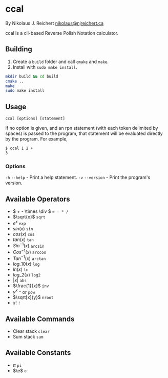 # ccal

By Nikolaus J. Reichert <nikolaus@njreichert.ca>

ccal is a cli-based Reverse Polish Notation calculator.

## Building

1. Create a `build` folder and call `cmake` and `make`.
2. Install with `sudo make install`.

```sh
mkdir build && cd build
cmake ..
make
sudo make install
```

## Usage

`ccal [options] [statement]`

If no option is given, and an rpn statement (with each token delimited by spaces)
is passed to the program, that statement will be evaluated directly by the program.
For example,

```sh
$ ccal 1 2 +
3
```

### Options
`-h` `--help` - Print a help statement.
`-v` `--version` - Print the program's version.

## Available Operators

- $ + - \times \div $ `= - * /`
- $\sqrt{x}$ `sqrt`
- $e^x$ `exp`
- $sin(x)$ `sin`
- $cos(x)$ `cos`
- $tan(x)$ `tan`
- $Sin^{-1}(x)$ `arcsin`
- $Cos^{-1}(x)$ `arccos`
- $Tan^{-1}(x)$ `arctan`
- $log\_{10}(x)$ `log`
- $ln(x)$ `ln`
- $log\_{2}(x)$ `log2`
- $|x|$ `abs`
- $\frac{1}{x}$ `inv`
- $y^x$ `^` or `pow`
- $\sqrt[x]{y}$ `nroot`
- $x!$ `!`

## Available Commands

- Clear stack `clear`
- Sum stack `sum`

## Available Constants

- $\pi$ `pi`
- $\e$ `e`

